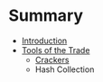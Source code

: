 # Summary

* [Introduction](README.md)
* [Tools of the Trade](c1-tools/tools_of_the_trade.md)
   * [Crackers](c1-tools/Crackers.md)
   * Hash Collection

